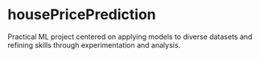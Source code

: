 # housePricePrediction
Practical ML project centered on applying models to diverse datasets and refining skills through experimentation and analysis.
